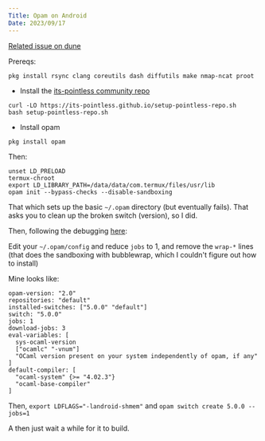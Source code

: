```yaml
---
Title: Opam on Android
Date: 2023/09/17
---
```


[Related issue on dune](https://github.com/ocaml/dune/issues/8676)

Prereqs:

```
pkg install rsync clang coreutils dash diffutils make nmap-ncat proot
```

- Install the [its-pointless community repo](https://wiki.termux.com/wiki/Package_Management)

```
curl -LO https://its-pointless.github.io/setup-pointless-repo.sh
bash setup-pointless-repo.sh
```

- Install opam

```
pkg install opam
```

Then:

```
unset LD_PRELOAD
termux-chroot
export LD_LIBRARY_PATH=/data/data/com.termux/files/usr/lib
opam init --bypass-checks --disable-sandboxing
```

That which sets up the basic `~/.opam` directory (but eventually fails). That asks you to clean up the broken switch (version), so I did.

Then, following the debugging [here](https://github.com/ocaml/opam-repository/issues/22748):

Edit your `~/.opam/config` and reduce `jobs` to 1, and remove the `wrap-*` lines (that does the sandboxing with bubblewrap, which I couldn't figure out how to install)

Mine looks like:

```
opam-version: "2.0"
repositories: "default"
installed-switches: ["5.0.0" "default"]
switch: "5.0.0"
jobs: 1
download-jobs: 3
eval-variables: [
  sys-ocaml-version
  ["ocamlc" "-vnum"]
  "OCaml version present on your system independently of opam, if any"
]
default-compiler: [
  "ocaml-system" {>= "4.02.3"}
  "ocaml-base-compiler"
]
```

Then, `export LDFLAGS="-landroid-shmem"` and `opam switch create 5.0.0 --jobs=1`

A then just wait a while for it to build.
